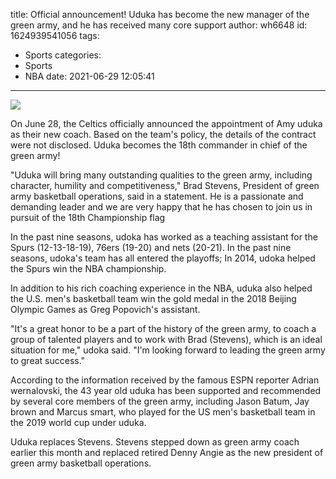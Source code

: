 title: Official announcement! Uduka has become the new manager of the green army, and he has received many core support
author: wh6648
id: 1624939541056
tags: 
- Sports
categories: 
- Sports
- NBA
date: 2021-06-29 12:05:41
---
![](https://p9.itc.cn/images01/20210629/aa63e7d6919a4b04960b14762fd34fb9.jpeg)


On June 28, the Celtics officially announced the appointment of Amy uduka as their new coach. Based on the team's policy, the details of the contract were not disclosed. Uduka becomes the 18th commander in chief of the green army!

"Uduka will bring many outstanding qualities to the green army, including character, humility and competitiveness," Brad Stevens, President of green army basketball operations, said in a statement. He is a passionate and demanding leader and we are very happy that he has chosen to join us in pursuit of the 18th Championship flag

In the past nine seasons, udoka has worked as a teaching assistant for the Spurs (12-13-18-19), 76ers (19-20) and nets (20-21). In the past nine seasons, udoka's team has all entered the playoffs; In 2014, udoka helped the Spurs win the NBA championship.

In addition to his rich coaching experience in the NBA, uduka also helped the U.S. men's basketball team win the gold medal in the 2018 Beijing Olympic Games as Greg Popovich's assistant.

"It's a great honor to be a part of the history of the green army, to coach a group of talented players and to work with Brad (Stevens), which is an ideal situation for me," udoka said. "I'm looking forward to leading the green army to great success."

According to the information received by the famous ESPN reporter Adrian wernalovski, the 43 year old uduka has been supported and recommended by several core members of the green army, including Jason Batum, Jay brown and Marcus smart, who played for the US men's basketball team in the 2019 world cup under uduka.

Uduka replaces Stevens. Stevens stepped down as green army coach earlier this month and replaced retired Denny Angie as the new president of green army basketball operations.

